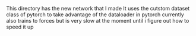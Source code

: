 This directory has the new network that I made
It uses the cutstom dataset class of pytorch to take advantage of the dataloader in pytorch
currently also trains to forces
but is very slow at the moment until i figure out how to speed it up 
